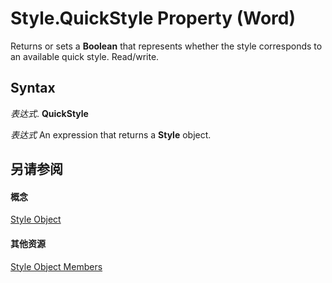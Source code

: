 
# Style.QuickStyle Property (Word)

Returns or sets a  **Boolean** that represents whether the style corresponds to an available quick style. Read/write.


## Syntax

 _表达式_. **QuickStyle**

 _表达式_ An expression that returns a **Style** object.


## 另请参阅


#### 概念


[Style Object](473f8f41-2cba-769e-c0da-441d9d85b009.md)
#### 其他资源


[Style Object Members](http://msdn.microsoft.com/library/37c68e72-c745-bc9c-1547-0cf177cbdef4%28Office.15%29.aspx)